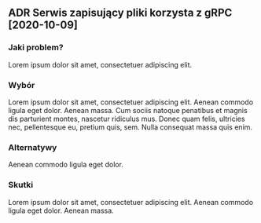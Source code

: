 ##  ADR Serwis zapisujący pliki korzysta z gRPC [2020-10-09]
### Jaki problem?

Lorem ipsum dolor sit amet, consectetuer adipiscing elit.

### Wybór

Lorem ipsum dolor sit amet, consectetuer adipiscing elit. Aenean commodo ligula eget dolor. Aenean massa. Cum sociis natoque penatibus et magnis dis parturient montes, nascetur ridiculus mus. Donec quam felis, ultricies nec, pellentesque eu, pretium quis, sem. Nulla consequat massa quis enim. 
### Alternatywy 

Aenean commodo ligula eget dolor.

### Skutki 

Lorem ipsum dolor sit amet, consectetuer adipiscing elit. Aenean commodo ligula eget dolor. Aenean massa.
